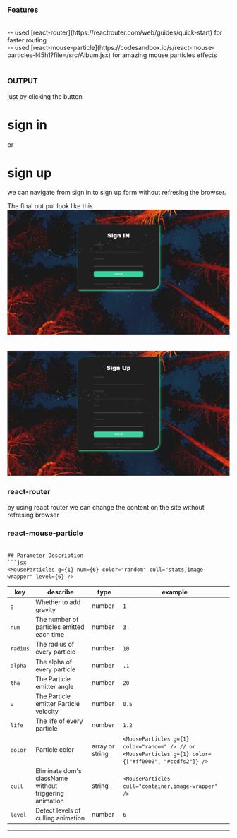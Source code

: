 ### Features <br/>
 <br/>
-- used [react-router](https://reactrouter.com/web/guides/quick-start) for faster routing <br/>
-- used [react-mouse-particle](https://codesandbox.io/s/react-mouse-particles-l45h1?file=/src/Album.jsx) for amazing mouse particles effects <br/>

<br/>

### OUTPUT
just by clicking the button 
# sign in <br/>
or <br/>
# sign up 
we can navigate from sign in to sign up form without refresing the browser.<br/>

The final out put look like this <br/>
![](1.png) <br/>
<br/><br/>
![](2.png)

### react-router <br/>

by using react router we can change the content on the site without refresing browser <br/>

### react-mouse-particle <br/>
```

## Parameter Description
```jsx
<MouseParticles g={1} num={6} color="random" cull="stats,image-wrapper" level={6} />
```

key | describe |type | example
----|-----|-----|------
`g` | Whether to add gravity | number | `1`
`num` | The number of particles emitted each time | number | `3`
`radius` | The radius of every particle | number | `10`
`alpha` | The alpha of every particle | number | `.1`
`tha` | The Particle emitter angle | number | `20`
`v` | The Particle emitter Particle velocity | number | `0.5`
`life` | The life of every particle | number | `1.2`
`color` | Particle color  | array or string | `<MouseParticles g={1} color="random" /> // or <MouseParticles g={1} color={["#ff0000", "#ccdfs2"]} />`
`cull` | Eliminate dom's className without triggering animation  | string | `<MouseParticles cull="container,image-wrapper" />`
`level` | Detect levels of culling animation  | number | `6`

---
